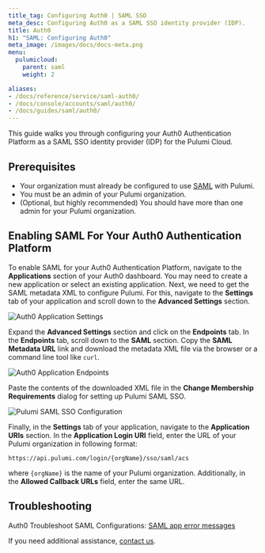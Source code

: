 ```yaml
---
title_tag: Configuring Auth0 | SAML SSO
meta_desc: Configuring Auth0 as a SAML SSO identity provider (IDP).
title: Auth0
h1: "SAML: Configuring Auth0"
meta_image: /images/docs/docs-meta.png
menu:
  pulumicloud:
    parent: saml
    weight: 2

aliases:
- /docs/reference/service/saml-auth0/
- /docs/console/accounts/saml/auth0/
- /docs/guides/saml/auth0/
---
```


This guide walks you through configuring your Auth0 Authentication Platform as a SAML SSO identity provider
(IDP) for the Pulumi Cloud.

## Prerequisites

* Your organization must already be configured to use [SAML](/docs/pulumi-cloud/access-management/saml/sso/) with Pulumi.
* You must be an admin of your Pulumi organization.
* (Optional, but highly recommended) You should have more than one admin for your Pulumi organization.

## Enabling SAML For Your Auth0 Authentication Platform

To enable SAML for your Auth0 Authentication Platform, navigate to the **Applications** section of your Auth0 dashboard. You may
need to create a new application or select an existing application. Next, we need to get the SAML metadata XML to
configure Pulumi. For this, navigate to the **Settings** tab of your application and scroll down to the **Advanced
Settings** section.

![Auth0 Application Settings](/images/docs/reference/service/saml-auth0/auth0-app-advanced-settings.png)

Expand the **Advanced Settings** section and click on the **Endpoints** tab. In the **Endpoints** tab, scroll down to
the **SAML** section. Copy the **SAML Metadata URL** link and download the metadata XML file via
the browser or a command line tool like `curl`.

![Auth0 Application Endpoints](/images/docs/reference/service/saml-auth0/auth0-app-endpoints.png)

Paste the contents of the downloaded XML file in the **Change Membership Requirements** dialog for setting up Pulumi
SAML SSO.

![Pulumi SAML SSO Configuration](/images/docs/reference/service/saml-auth0/auth0-saml-sso-config.png)

Finally, in the **Settings** tab of your application, navigate to the **Application URIs** section. In the **Application
Login URI** field, enter the URL of your Pulumi organization in following format:

```
https://api.pulumi.com/login/{orgName}/sso/saml/acs
```

where `{orgName}` is the name of your Pulumi organization. Additionally, in the **Allowed Callback URLs** field, enter
the same URL.

## Troubleshooting

Auth0 Troubleshoot SAML Configurations: [SAML app error messages](https://auth0.com/docs/troubleshoot/authentication-issues/troubleshoot-saml-configurations)

If you need additional assistance, [contact us](/about#contact-us).
